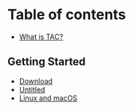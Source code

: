 # Table of contents

* [What is TAC?](README.md)

## Getting Started

* [Download](getting-started/download.md)
* [Untitled](getting-started/untitled-2.md)
* [Linux and macOS](getting-started/untitled.md)

